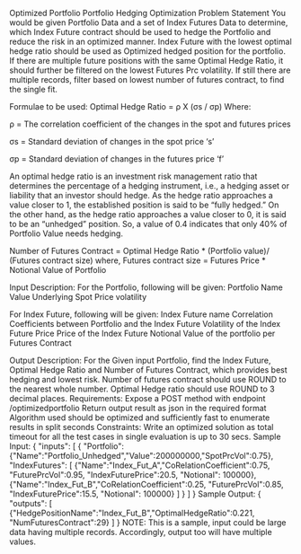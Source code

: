 Optimized Portfolio
Portfolio Hedging Optimization
Problem Statement
You would be given Portfolio Data and a set of Index Futures Data to determine, which Index Future contract should be used to hedge the Portfolio and reduce the risk in an optimized manner. Index Future with the lowest optimal hedge ratio should be used as Optimized hedged position for the portfolio. If there are multiple future positions with the same Optimal Hedge Ratio, it should further be filtered on the lowest Futures Prc volatility. If still there are multiple records, filter based on lowest number of futures contract, to find the single fit.

Formulae to be used:
Optimal Hedge Ratio = ρ X (σs / σp)
Where:

ρ = The correlation coefficient of the changes in the spot and futures prices

σs = Standard deviation of changes in the spot price ‘s’

σp = Standard deviation of changes in the futures price ‘f’

An optimal hedge ratio is an investment risk management ratio that determines the percentage of a hedging instrument, i.e., a hedging asset or liability that an investor should hedge. As the hedge ratio approaches a value closer to 1, the established position is said to be “fully hedged.”
On the other hand, as the hedge ratio approaches a value closer to 0, it is said to be an “unhedged” position. So, a value of 0.4 indicates that only 40% of Portfolio Value needs hedging.

Number of Futures Contract = Optimal Hedge Ratio * (Portfolio value)/ (Futures contract size)
where, Futures contract size = Futures Price * Notional Value of Portfolio

Input Description:
For the Portfolio, following will be given:
Portfolio Name
Value
Underlying Spot Price volatility

For Index Future, following will be given:
Index Future name
Correlation Coefficients between Portfolio and the Index Future
Volatility of the Index Future Price
Price of the Index Future
Notional Value of the portfolio per Futures Contract

Output Description:
For the Given input Portfolio, find the Index Future, Optimal Hedge Ratio and Number of Futures Contract, which provides best hedging and lowest risk.
Number of futures contract should use ROUND to the nearest whole number.
Optimal Hedge ratio should use ROUND to 3 decimal places.
Requirements:
Expose a POST method with endpoint /optimizedportfolio
Return output result as json in the required format
Algorithm used should be optimized and sufficiently fast to enumerate results in split seconds
Constraints:
Write an optimized solution as total timeout for all the test cases in single evaluation is up to 30 secs.
Sample Input:
{
    "inputs": [
            {
                "Portfolio":{"Name":"Portfolio_Unhedged","Value":200000000,"SpotPrcVol":0.75},
                "IndexFutures": 
                [
                    {"Name":"Index_Fut_A","CoRelationCoefficient":0.75, "FuturePrcVol":0.95, "IndexFuturePrice":20.5, "Notional": 100000},
                    {"Name":"Index_Fut_B","CoRelationCoefficient":0.25, "FuturePrcVol":0.85, "IndexFuturePrice":15.5, "Notional": 100000}
                ]
            }
    ]
}
Sample Output:
{
    "outputs": [
            {"HedgePositionName":"Index_Fut_B","OptimalHedgeRatio":0.221, "NumFuturesContract":29}
    ]
}
NOTE:
This is a sample, input could be large data having multiple records.
Accordingly, output too will have multiple values.